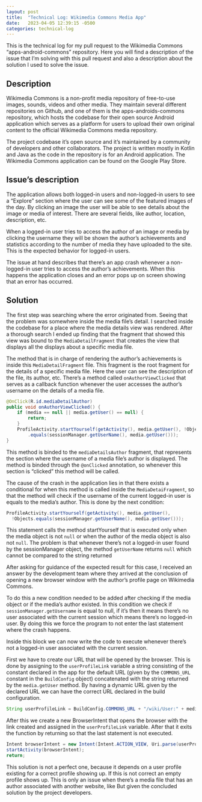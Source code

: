 ```yaml
---
layout: post
title:  "Technical Log: Wikimedia Commons Media App"
date:   2023-04-05 12:39:15 -0500
categories: technical-log
---
```


This is the technical log for my pull request to the Wikimedia Commons “apps-android-commons” repository. Here you will find a description of the issue that I’m solving with this pull request and also a description about the solution I used to solve the issue. 

## Description

Wikimedia Commons is a non-profit media repository of free-to-use images, sounds, videos and other media. They maintain several different repositories on Github, and one of them is the apps-androids-commons repository, which hosts the codebase for their open source Android application which serves as a platform for users to upload their own original content to the official Wikimedia Commons media repository.

The project codebase it’s open source and it’s maintained by a community of developers and other collaborators. The project is written mostly in Kotlin and Java as the code in the repository is for an Android application. The Wikimedia Commons application can be found on the Google Play Store. 

## Issue’s description

The application allows both logged-in users and non-logged-in users to see a “Explore” section where the user can see some of the featured images of the day. By clicking an image the user will be able to see details about the image or media of interest. There are several fields, like author, location, description, etc. 

When a logged-in user tries to access the author of an image or media by clicking the username they will be shown the author’s achievements and statistics according to the number of media they have uploaded to the site. This is the expected behavior for logged-in users.

The issue at hand describes that there’s an app crash whenever a non-logged-in user tries to access the author’s achievements. When this happens the application closes and an error pops up on screen showing that an error has occurred.

## Solution

The first step was searching where the error originated from. Seeing that the problem was somewhere inside the media file’s detail. I searched inside the codebase for a place where the media details view was rendered. After a thorough search I ended up finding that the fragment that showed this view was bound to the `MediaDetailFragment` that creates the view that displays all the displays about a specific media file. 

The method that is in charge of rendering the author’s achievements is inside this `MediaDetailFragment` file. This fragment is the root fragment for the details of a specific media file. Here the user can see the description of the file, its author, etc. There’s a method called `onAuthorViewClicked` that serves as a callback function whenever the user accesses the author’s username on the details of a media file.

```java
@OnClick(R.id.mediaDetailAuthor)
public void onAuthorViewClicked() {
    if (media == null || media.getUser() == null) {
        return;
    }
    ProfileActivity.startYourself(getActivity(), media.getUser(), !Objects
        .equals(sessionManager.getUserName(), media.getUser()));
}
```

This method is binded to the `mediaDetailsAuthor` fragment, that represents the section where the username of a media file’s author is displayed. The method is binded through the `@onClicked` annotation, so whenever this section is “clicked” this method will be called. 

The cause of the crash in the application lies in that there exists a conditional for when this method is called inside the `MediaDetaiFragment`, so that the method will check if the username of the current logged-in user is equals to the media’s author. This is done by the next condition:

```java
ProfileActivity.startYourself(getActivity(), media.getUser(),
  !Objects.equals(sessionManager.getUserName(), media.getUser()));
```

This statement calls the method startYourself that is executed only when the media object is not `null` or when the author of the media object is also not `null`. The problem is that whenever there’s not a logged-in user found by the sessionManager object, the method `getUserName` returns `null` which cannot be compared to the string returned 

After asking for guidance of the expected result for this case, I received an answer by the development team where they arrived at the conclusion of opening a new browser window with the author’s profile page on Wikimedia Commons.

To do this a new condition needed to be added after checking if the media object or if the media’s author existed. In this condition we check if `sessionManager.getUsername` is equal to null, if it’s then it means there’s no user associated with the current session which means there’s no logged-in user. By doing this we force the program to not enter the last statement where the crash happens. 

Inside this block we can now write the code to execute whenever there’s not a logged-in user associated with the current session. 

First we have to create our URL that will be opened by the browser. This is done by assigning to the `userProfileLink` variable a string consisting of the constant declared in the app for the default URL (given by the `COMMONS_URL` constant in the `BuildConfig` object) concatenated with the string returned by the `media.getUser` method. By having a dynamic URL given by the declared URL we can have the correct URL declared in the build configuration.

```java
String userProfileLink = BuildConfig.COMMONS_URL + "/wiki/User:" + media.getUser();
```

After this we create a new BrowserIntent that opens the browser with the link created and assigned in the `userProfileLink` variable. After that it exits the function by returning so that the last statement is not executed.

```java
Intent browserIntent = new Intent(Intent.ACTION_VIEW, Uri.parse(userProfileLink));
startActivity(browserIntent);
return;
```

This solution is not a perfect one, because it depends on a user profile existing for a correct profile showing up. If this is not correct an empty profile shows up. This is only an issue when there’s a media file that has an author associated with another website, like But given the concluded solution by the project developers.
